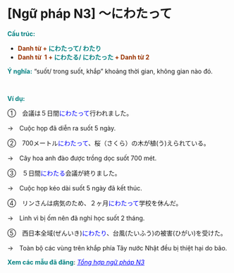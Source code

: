 # [Ngữ pháp N3] ～にわたって
<div class="entry-content">
<p><span style="color: #008080;"><strong>Cấu trúc: </strong></span></p>
<ul>
<li><span style="color: #008080;"><strong><span style="color: #993300;">Danh từ +</span> にわたって/ わたり</strong></span></li>
<li><span style="color: #008080;"><strong><span style="color: #993300;">Danh từ  1 +</span> にわたる/ にわたった <span style="color: #993300;">+ Danh từ 2</span></strong></span></li>
</ul>
<p><span style="color: #008080;"><strong>Ý nghĩa:</strong></span> “suốt/ trong suốt, khắp” khoảng thời gian, không gian nào đó.</p>

<br/>
</p>
<p><span style="color: #008080;"><strong>Ví dụ:</strong></span></p>
<p>①　会議は５日間<span style="color: #0000ff;">にわたって</span>行われました。</p>
<p>→　Cuộc họp đã diễn ra suốt 5 ngày.</p>
<p>②　700メートル<span style="color: #0000ff;">にわたって</span>、桜（さくら）の木が植(う)えられている。</p>
<p>→　Cây hoa anh đào được trồng dọc suốt 700 mét.</p>
<p>③　５日間<span style="color: #0000ff;">にわたる</span>会議が終りました。</p>
<p>→　Cuộc họp kéo dài suốt 5 ngày đã kết thúc.</p>
<p>④　リンさんは病気のため、２ヶ月<span style="color: #0000ff;">にわたって</span>学校を休んだ。</p>
<p>→　Linh vì bị ốm nên đã nghỉ học suốt 2 tháng.</p>
<p>⑤　西日本全域(ぜんいき)<span style="color: #0000ff;">にわたり</span>、台風(たいふう)の被害(ひがい)を受けた。</p>
<p>→　Toàn bộ các vùng trên khắp phía Tây nước Nhật đều bị thiệt hại do bão.</p>
<p><strong><span style="color: #008080;">Xem các mẫu đã đăng</span></strong>: <span style="color: #0000ff;"><em><a href="https://bikae.net/ngu-phap/tong-hop-ngu-phap-n3/" style="color: #0000ff;" target="_blank">Tổng hợp ngữ pháp N3</a></em></span></p>

</div>